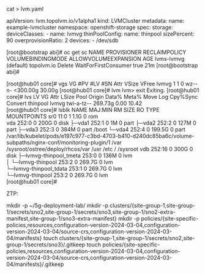 

cat > lvm.yaml

apiVersion: lvm.topolvm.io/v1alpha1
kind: LVMCluster
metadata:
  name: example-lvmcluster
  namespace: openshift-storage
spec:
  storage:
    deviceClasses:
      - name: lvmvg
        thinPoolConfig:
          name: thinpool
          sizePercent: 90
          overprovisionRatio: 2
        devices:
          - /dev/sdb



[root@bootstrap abi]# oc get sc
NAME                   PROVISIONER   RECLAIMPOLICY   VOLUMEBINDINGMODE      ALLOWVOLUMEEXPANSION   AGE
lvms-lvmvg (default)   topolvm.io    Delete          WaitForFirstConsumer   true                   21m
[root@bootstrap abi]# 


[root@hub01 core]# vgs
  VG    #PV #LV #SN Attr   VSize    VFree 
  lvmvg   1   1   0 wz--n- <300.00g 30.00g
[root@hub01 core]# lvm
lvm> exit
  Exiting.
[root@hub01 core]# lvs
  LV       VG    Attr       LSize   Pool Origin Data%  Meta%  Move Log Cpy%Sync Convert
  thinpool lvmvg twi-a-tz-- 269.73g             0.00   10.42                           
[root@hub01 core]# lsblk 
NAME                   MAJ:MIN RM   SIZE RO TYPE MOUNTPOINTS
sr0                     11:0    1   1.1G  0 rom  
vda                    252:0    0   200G  0 disk 
├─vda1                 252:1    0     1M  0 part 
├─vda2                 252:2    0   127M  0 part 
├─vda3                 252:3    0   384M  0 part /boot
└─vda4                 252:4    0 199.5G  0 part /var/lib/kubelet/pods/e197c977-c3bd-4703-b410-d240dc85ba6c/volume-subpaths/nginx-conf/monitoring-plugin/1
                                                 /var
                                                 /sysroot/ostree/deploy/rhcos/var
                                                 /usr
                                                 /etc
                                                 /
                                                 /sysroot
vdb                    252:16   0   300G  0 disk 
├─lvmvg-thinpool_tmeta 253:0    0   136M  0 lvm  
│ └─lvmvg-thinpool     253:2    0 269.7G  0 lvm  
└─lvmvg-thinpool_tdata 253:1    0 269.7G  0 lvm  
  └─lvmvg-thinpool     253:2    0 269.7G  0 lvm  
[root@hub01 core]# 






ZTP: 

mkdir -p ~/5g-deployment-lab/
mkdir -p clusters/{site-group-1,site-group-1/secrets/sno2,site-group-1/secrets/sno3,site-group-1/sno2-extra-manifest,site-group-1/sno3-extra-manifest}
mkdir -p policies/{site-specific-policies,resources,configuration-version-2024-03-04,configuration-version-2024-03-04/source-crs,configuration-version-2024-03-04/manifests}
touch clusters/{site-group-1,site-group-1/secrets/sno2,site-group-1/secrets/sno3}/.gitkeep
touch policies/{site-specific-policies,resources,configuration-version-2024-03-04,configuration-version-2024-03-04/source-crs,configuration-version-2024-03-04/manifests}/.gitkeep
